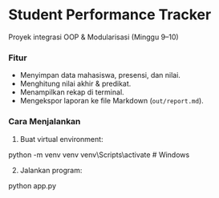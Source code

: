 # Student Performance Tracker

Proyek integrasi OOP & Modularisasi (Minggu 9–10)

### Fitur
- Menyimpan data mahasiswa, presensi, dan nilai.
- Menghitung nilai akhir & predikat.
- Menampilkan rekap di terminal.
- Mengekspor laporan ke file Markdown (`out/report.md`).

### Cara Menjalankan
1. Buat virtual environment:

  python -m venv venv
  venv\Scripts\activate # Windows

2. Jalankan program:

  python app.py
